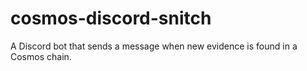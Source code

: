 # cosmos-discord-snitch
A Discord bot that sends a message when new evidence is found in a Cosmos chain.
